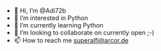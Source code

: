 - 👋 Hi, I’m @Adi72b
- 👀 I’m interested in Python
- 🌱 I’m currently learning Python
- 💞️ I’m looking to collaborate on currently open ;-)
- 📫 How to reach me superalfi@arcor.de

<!---
Adi72b/Adi72b is a ✨ special ✨ repository because its `README.md` (this file) appears on your GitHub profile.
You can click the Preview link to take a look at your changes.
--->
